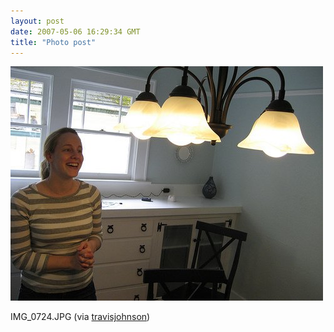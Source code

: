 ```yaml
---
layout: post
date: 2007-05-06 16:29:34 GMT
title: "Photo post"
---
```

![travisj](/images/aab85cf67279dba1c2cd704e9dcc27acd84000f8ec0571338f70202740003a4e.jpg)

IMG_0724.JPG (via <a href="http://flickr.com/photos/travisjohnson">travisjohnson</a>)
                            